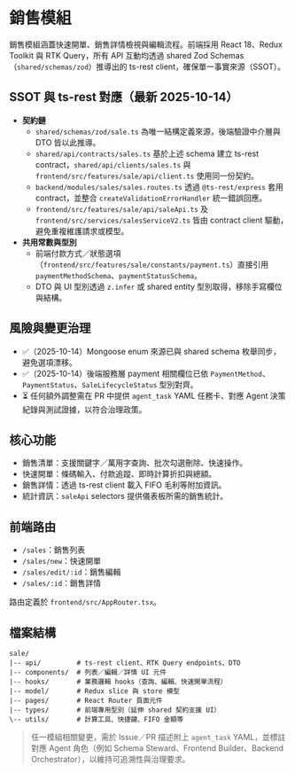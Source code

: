 # 銷售模組

銷售模組涵蓋快速開單、銷售詳情檢視與編輯流程。前端採用 React 18、Redux Toolkit 與 RTK Query，所有 API 互動均透過 shared Zod Schemas（`shared/schemas/zod`）推導出的 ts-rest client，確保單一事實來源（SSOT）。

## SSOT 與 ts-rest 對應（最新 2025-10-14）

- **契約鏈**
  - `shared/schemas/zod/sale.ts` 為唯一結構定義來源，後端驗證中介層與 DTO 皆以此推導。
  - `shared/api/contracts/sales.ts` 基於上述 schema 建立 ts-rest contract，`shared/api/clients/sales.ts` 與 `frontend/src/features/sale/api/client.ts` 使用同一份契約。
  - `backend/modules/sales/sales.routes.ts` 透過 `@ts-rest/express` 套用 contract，並整合 `createValidationErrorHandler` 統一錯誤回應。
  - `frontend/src/features/sale/api/saleApi.ts` 及 `frontend/src/services/salesServiceV2.ts` 皆由 contract client 驅動，避免重複維護請求或模型。
- **共用常數與型別**
  - 前端付款方式／狀態選項（`frontend/src/features/sale/constants/payment.ts`）直接引用 `paymentMethodSchema`、`paymentStatusSchema`。
  - DTO 與 UI 型別透過 `z.infer` 或 shared entity 型別取得，移除手寫欄位與結構。

## 風險與變更治理

- ✅（2025-10-14）Mongoose enum 來源已與 shared schema 枚舉同步，避免選項漂移。
- ✅（2025-10-14）後端服務層 payment 相關欄位已依 `PaymentMethod`、`PaymentStatus`、`SaleLifecycleStatus` 型別對齊。
- ⏳ 任何額外調整需在 PR 中提供 `agent_task` YAML 任務卡、對應 Agent 決策紀錄與測試證據，以符合治理政策。

## 核心功能

- 銷售清單：支援關鍵字／萬用字查詢、批次勾選刪除、快速操作。
- 快速開單：條碼輸入、付款追蹤、即時計算折扣與總額。
- 銷售詳情：透過 ts-rest client 載入 FIFO 毛利等附加資訊。
- 統計資訊：`saleApi` selectors 提供儀表板所需的銷售統計。

## 前端路由

- `/sales`：銷售列表
- `/sales/new`：快速開單
- `/sales/edit/:id`：銷售編輯
- `/sales/:id`：銷售詳情

路由定義於 `frontend/src/AppRouter.tsx`。

## 檔案結構

```text
sale/
|-- api/         # ts-rest client、RTK Query endpoints、DTO
|-- components/  # 列表／編輯／詳情 UI 元件
|-- hooks/       # 業務邏輯 hooks（查詢、編輯、快速開單流程）
|-- model/       # Redux slice 與 store 模型
|-- pages/       # React Router 頁面元件
|-- types/       # 前端專用型別（延伸 shared 契約支援 UI）
\-- utils/       # 計算工具、快捷鍵、FIFO 金額等
```

> 任一模組相關變更，需於 Issue／PR 描述附上 `agent_task` YAML，並標註對應 Agent 角色（例如 Schema Steward、Frontend Builder、Backend Orchestrator），以維持可追溯性與治理要求。

